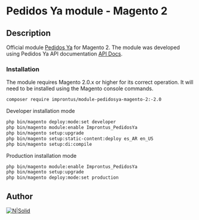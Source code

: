 # Pedidos Ya module - Magento 2

## Description
Official module [Pedidos Ya](https://www.pedidosya.com.ar/) for Magento 2. The module was developed using Pedidos Ya API documentation [API Docs](https://developers.pedidosya.com/courier-api).

### Installation
The module requires Magento 2.0.x or higher for its correct operation. It will need to be installed using the Magento console commands.

```sh
composer require improntus/module-pedidosya-magento-2:-2.0
```

Developer installation mode

```sh
php bin/magento deploy:mode:set developer
php bin/magento module:enable Improntus_PedidosYa
php bin/magento setup:upgrade
php bin/magento setup:static-content:deploy es_AR en_US
php bin/magento setup:di:compile
```

Production installation mode

```sh
php bin/magento module:enable Improntus_PedidosYa
php bin/magento setup:upgrade
php bin/magento deploy:mode:set production
```
 
## Author

[![N|Solid](https://improntus.com/wp-content/uploads/2022/05/Logo-Site.png)](https://www.improntus.com)

